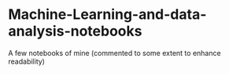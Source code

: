# Machine-Learning-and-data-analysis-notebooks
A few notebooks of mine (commented to some extent to enhance readability)

